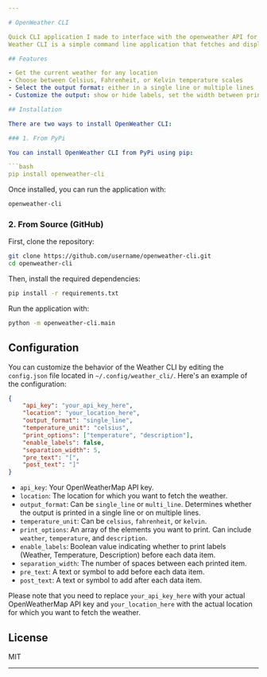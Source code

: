 ```yaml
---

# OpenWeather CLI

Quick CLI application I made to interface with the openweather API for use in waybar.
Weather CLI is a simple command line application that fetches and displays weather data. It uses the OpenWeatherMap API and can be customized via a configuration file. 

## Features

- Get the current weather for any location
- Choose between Celsius, Fahrenheit, or Kelvin temperature scales
- Select the output format: either in a single line or multiple lines
- Customize the output: show or hide labels, set the width between printed items, and add specific text or symbols before and after each entry

## Installation

There are two ways to install OpenWeather CLI:

### 1. From PyPi

You can install OpenWeather CLI from PyPi using pip:

```bash
pip install openweather-cli
```

Once installed, you can run the application with:

```bash
openweather-cli
```

### 2. From Source (GitHub)

First, clone the repository:

```bash
git clone https://github.com/username/openweather-cli.git
cd openweather-cli
```

Then, install the required dependencies:

```bash
pip install -r requirements.txt
```

Run the application with:

```bash
python -m openweather-cli.main
```

## Configuration

You can customize the behavior of the Weather CLI by editing the `config.json` file located in `~/.config/weather_cli/`. Here's an example of the configuration:

```json
{
    "api_key": "your_api_key_here",
    "location": "your_location_here",
    "output_format": "single_line",
    "temperature_unit": "celsius",
    "print_options": ["temperature", "description"],
    "enable_labels": false,
    "separation_width": 5,
    "pre_text": "[",
    "post_text": "]"
}
```

- `api_key`: Your OpenWeatherMap API key.
- `location`: The location for which you want to fetch the weather.
- `output_format`: Can be `single_line` or `multi_line`. Determines whether the output is printed in a single line or on multiple lines.
- `temperature_unit`: Can be `celsius`, `fahrenheit`, or `kelvin`.
- `print_options`: An array of the elements you want to print. Can include `weather`, `temperature`, and `description`.
- `enable_labels`: Boolean value indicating whether to print labels (Weather, Temperature, Description) before each data item.
- `separation_width`: The number of spaces between each printed item.
- `pre_text`: A text or symbol to add before each data item.
- `post_text`: A text or symbol to add after each data item.

Please note that you need to replace `your_api_key_here` with your actual OpenWeatherMap API key and `your_location_here` with the actual location for which you want to fetch the weather.

## License

MIT

---
```

